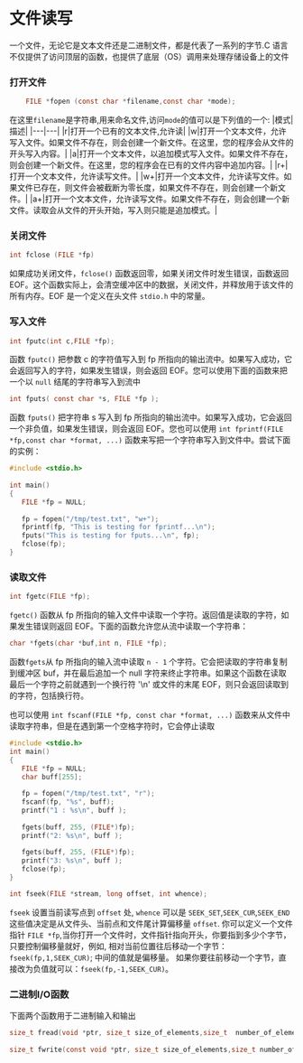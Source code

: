 # 文件读写
一个文件，无论它是文本文件还是二进制文件，都是代表了一系列的字节.C 语言不仅提供了访问顶层的函数，也提供了底层（OS）调用来处理存储设备上的文件

### 打开文件
```c
    FILE *fopen (const char *filename,const char *mode);
```
在这里`filename`是字符串,用来命名文件,访问`mode`的值可以是下列值的一个:
|模式|描述|
|---|---|
|r|打开一个已有的文本文件,允许读|
|w|打开一个文本文件，允许写入文件。如果文件不存在，则会创建一个新文件。在这里，您的程序会从文件的开头写入内容。|
|a|打开一个文本文件，以追加模式写入文件。如果文件不存在，则会创建一个新文件。在这里，您的程序会在已有的文件内容中追加内容。|
|r+|打开一个文本文件，允许读写文件。|
|w+|打开一个文本文件，允许读写文件。如果文件已存在，则文件会被截断为零长度，如果文件不存在，则会创建一个新文件。|
|a+|打开一个文本文件，允许读写文件。如果文件不存在，则会创建一个新文件。读取会从文件的开头开始，写入则只能是追加模式。|

### 关闭文件
```c
int fclose (FILE *fp)
```
如果成功关闭文件，`fclose()` 函数返回零，如果关闭文件时发生错误，函数返回 EOF。这个函数实际上，会清空缓冲区中的数据，关闭文件，并释放用于该文件的所有内存。EOF 是一个定义在头文件 `stdio.h` 中的常量。

### 写入文件
```c
int fputc(int c,FILE *fp);
```
函数 `fputc()` 把参数 c 的字符值写入到 fp 所指向的输出流中。如果写入成功，它会返回写入的字符，如果发生错误，则会返回 EOF。您可以使用下面的函数来把一个以 `null` 结尾的字符串写入到流中
```c
int fputs( const char *s, FILE *fp );
```
函数 `fputs()` 把字符串 s 写入到 fp 所指向的输出流中。如果写入成功，它会返回一个非负值，如果发生错误，则会返回 EOF。您也可以使用 `int fprintf(FILE *fp,const char *format, ...)` 函数来写把一个字符串写入到文件中。尝试下面的实例：
```c
#include <stdio.h>
 
int main()
{
   FILE *fp = NULL;
 
   fp = fopen("/tmp/test.txt", "w+");
   fprintf(fp, "This is testing for fprintf...\n");
   fputs("This is testing for fputs...\n", fp);
   fclose(fp);
}

```


### 读取文件
```c
int fgetc(FILE *fp);
```
`fgetc()` 函数从 fp 所指向的输入文件中读取一个字符。返回值是读取的字符，如果发生错误则返回 EOF。下面的函数允许您从流中读取一个字符串：
```c
char *fgets(char *buf,int n, FILE *fp);
```
函数`fgets`从 fp 所指向的输入流中读取 `n - 1` 个字符。它会把读取的字符串复制到缓冲区 buf，并在最后追加一个 null 字符来终止字符串。如果这个函数在读取最后一个字符之前就遇到一个换行符 '\n' 或文件的末尾 EOF，则只会返回读取到的字符，包括换行符。

也可以使用 `int fscanf(FILE *fp, const char *format, ...)` 函数来从文件中读取字符串，但是在遇到第一个空格字符时，它会停止读取
```c
#include <stdio.h>
int main()
{
   FILE *fp = NULL;
   char buff[255];
 
   fp = fopen("/tmp/test.txt", "r");
   fscanf(fp, "%s", buff);
   printf("1 : %s\n", buff );
 
   fgets(buff, 255, (FILE*)fp);
   printf("2: %s\n", buff );
   
   fgets(buff, 255, (FILE*)fp);
   printf("3: %s\n", buff );
   fclose(fp);
}
```

```c
int fseek(FILE *stream, long offset, int whence);
```
`fseek` 设置当前读写点到 `offset` 处, `whence` 可以是 `SEEK_SET`,`SEEK_CUR`,`SEEK_END` 这些值决定是从文件头、当前点和文件尾计算偏移量 `offset`.
你可以定义一个文件指针 `FILE *fp`,当你打开一个文件时，文件指针指向开头，你要指到多少个字节，只要控制偏移量就好，例如, 相对当前位置往后移动一个字节：`fseek(fp,1,SEEK_CUR)`; 中间的值就是偏移量。 如果你要往前移动一个字节，直接改为负值就可以：`fseek(fp,-1,SEEK_CUR)`。



### 二进制I/O函数
下面两个函数用于二进制输入和输出
```c
size_t fread(void *ptr, size_t size_of_elements,size_t  number_of_elements, FILE *a_file);
              
size_t fwrite(const void *ptr, size_t size_of_elements,size_t number_of_elements, FILE *a_file);

```